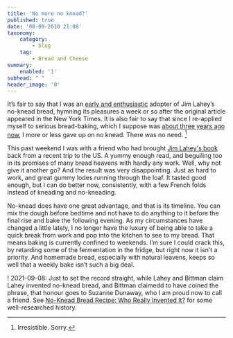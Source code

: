 ```yaml
---
title: 'No more no knead?'
published: true
date: '08-09-2010 21:08'
taxonomy:
    category:
        - blog
    tag:
        - Bread and Cheese
summary:
    enabled: '1'
subhead: " "
header_image: '0'
---
```


It’s fair to say that I was an [early and enthusiastic](https://jeremycherfas.net/blog/miracle-of-the-loaves/) adopter of Jim Lahey’s no-knead bread, hymning its pleasures a week or so after the original article appeared in the New York Times. It is also fair to say that since I re-applied myself to serious bread-baking, which I suppose was [about three years ago now](https://jeremycherfas.net/blog/practical-microbiology-101/), I more or less gave up on no knead. There was no need. [^fn1]

[^fn1]: Irresistible. Sorry. 

This past weekend I was with a friend who had brought [Jim Lahey's book](http://www.amazon.co.uk/My-Bread-Revolutionary-No-Work-No-Knead/dp/0393066304/ref=sr_1_1?s=books&ie=UTF8&qid=1283975970&sr=1-1) back from a recent trip to the US. A yummy enough read, and beguiling too in its promises of many bread heavens with hardly any work. Well, why not give it another go? And the result was very disappointing. Just as hard to work, and great gummy lodes running through the loaf. It tasted good enough, but I can do better now, consistently, with a few French folds instead of kneading and no-kneading.

No-knead does have one great advantage, and that is its timeline. You can mix the dough before bedtime and not have to do anything to it before the final rise and bake the following evening. As my circumstances have changed a little lately, I no longer have the luxury of being able to take a quick break from work and pop into the kitchen to see to my bread. That means baking is currently confined to weekends. I’m sure I could crack this, by retarding some of the fermentation in the fridge, but right now it isn’t a priority. And homemade bread, especially with natural leavens, keeps so well that a weekly bake isn’t such a big deal.

! 2021-09-08: Just to set the record straight, while Lahey and Bittman claim Lahey invented no-knead bread, and Bittman claimedd to have coined the phrase, that honour goes to Suzanne Dunaway, who I am proud now to call a friend. See [No-Knead Bread Recipe: Who Really Invented It?](https://www.eater.com/22537151/who-invented-no-knead-bread-recipe) for some well-researched history.
